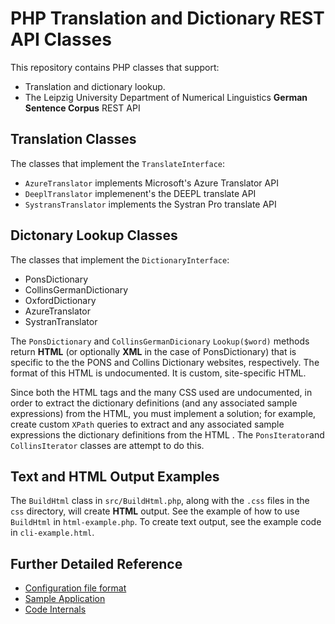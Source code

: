 # PHP Translation and Dictionary REST API Classes

This repository contains PHP classes that support:

- Translation and dictionary lookup.
- The Leipzig University Department of Numerical Linguistics **German Sentence Corpus** REST API

## Translation Classes

The classes that implement the `TranslateInterface`:

- `AzureTranslator` implements Microsoft's Azure Translator API
- `DeeplTranslator` implemenent's the DEEPL translate API
- `SystransTranslator` implements the Systran Pro translate API

## Dictonary Lookup Classes

The classes that implement the `DictionaryInterface`:

- PonsDictionary
- CollinsGermanDictionary
- OxfordDictionary
- AzureTranslator
- SystranTranslator

The `PonsDictionary` and `CollinsGermanDicionary` `Lookup($word)` methods return **HTML** (or optionally **XML** in the case of PonsDictionary) that is specific to the
the PONS and Collins Dictionary websites, respectively. The format of this HTML is undocumented. It is custom, site-specific HTML.

Since both the HTML tags and the many CSS used are undocumented, in order to extract the  dictionary definitions (and any associated sample expressions) from
the HTML, you must implement a solution; for example, create custom `XPath` queries to extract and any associated sample expressions the dictionary definitions
from the HTML . The `PonsIterator`and `CollinsIterator` classes are attempt to do this.

## Text and HTML Output Examples

The `BuildHtml` class in `src/BuildHtml.php`, along with the `.css` files in the `css` directory, will create **HTML** output. See the example of how to use `BuildHtml` in `html-example.php`.
To create text output, see the example code in `cli-example.html`.

## Further Detailed Reference

- [Configuration file format](docs/config.md)
- [Sample Application](docs/app.md)
- [Code Internals](docs/internals.md)

